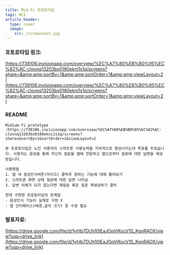 ```yaml
---
title: Mid-fi 프로토타입
tags: HCI
article_header:
  type: cover
  image:
    src: /screenshot.jpg
---
```




### 프토로타입 링크:

[https://738106.invisionapp.com/overview/%EC%A7%80%EB%B0%95%EC%82%AC-clovnq13203bx0180ekni1s1q/screens?share=&amp;amp;sortBy=1&amp;amp;sortOrder=1&amp;amp;viewLayout=2](https://738106.invisionapp.com/overview/%EC%A7%80%EB%B0%95%EC%82%AC-clovnq13203bx0180ekni1s1q/screens?share=&amp;amp;sortBy=1&amp;amp;sortOrder=1&amp;amp;viewLayout=2)



### README

```README
Midium-fi prototype
:https://738106.invisionapp.com/overview/%EC%A7%80%EB%B0%95%EC%82%AC-clovnq13203bx0180ekni1s1q/screens?share=&sortBy=1&sortOrder=1&viewLayout=2

본 프로토타입은 노인 사용자의 스마트폰 사용능력을 지속적으로 향상시키는데 목표를 두었습니다. 사용자는 음성을 통해 자신의 질문을 앱에 전달하고 앱으로부터 질문에 대한 답변을 제공받습니다.
 
사용방법
1. 앱 내 음성인식버튼(마이크) 클릭후 원하는 기능에 대해 물어보기
2. 스마트폰 화면 상에 질문에 대한 답변 나타남
3. 답변 이해가 되지 않는다면 재질문 혹은 질문 재생성하기 클릭

현재 구현한 프로토타입의 한계점
- 음성인식 기능이 실제로 구현 X
- 앱 인터페이스(배경,글자 크기) 등 수정 필요
```





### 발표자료:

[https://drive.google.com/file/d/1yhlb7DUh10lEaJOpViKocV1S_KgnRAOX/view?usp=drive_link](https://drive.google.com/file/d/1yhlb7DUh10lEaJOpViKocV1S_KgnRAOX/view?usp=drive_link)

